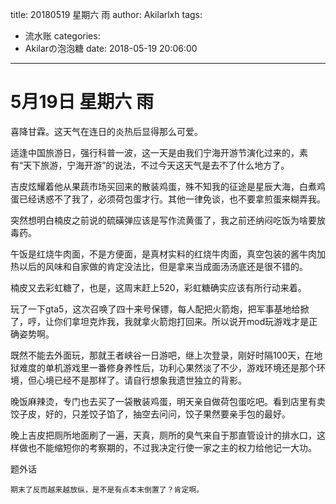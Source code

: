 title: 20180519 星期六 雨
author: Akilarlxh
tags:
  - 流水账
categories:
  - Akilarの泡泡糖
date: 2018-05-19 20:06:00
---
# 5月19日 星期六 雨

喜降甘霖。这天气在连日的炎热后显得那么可爱。

适逢中国旅游日，强行科普一波，这一天是由我们宁海开游节演化过来的，素有“天下旅游，宁海开游”的说法，不过今天这天气是去不了什么地方了。

吉皮炫耀着他从果蔬市场买回来的散装鸡蛋，殊不知我的征途是星辰大海，白煮鸡蛋已经诱惑不了我了，必须荷包蛋才行。其他一律免谈，也不要拿煎蛋来糊弄我。

突然想明白楠皮之前说的硫磺弹应该是写作流黄蛋了，我之前还纳闷吃饭为啥要放毒药。

午饭是红烧牛肉面，不是方便面，是真材实料的红烧牛肉面，真空包装的酱牛肉加热以后的风味和自家做的肯定没法比，但是拿来当成面汤汤底还是很不错的。

楠皮又去彩虹糖了，也是，这周末赶上520，彩虹糖确实应该有所行动来着。

玩了一下gta5，这次召唤了四十来号保镖，每人配把火箭炮，把军事基地给掀了，哼，让你们拿坦克炸我，我就拿火箭炮打回来。所以说开mod玩游戏才是正确姿势啊。

既然不能去外面玩，那就王者峡谷一日游吧，继上次登录，刚好时隔100天，在地狱难度的单机游戏里一番修身养性后，功利心果然淡了不少，游戏环境还是那个环境，但心境已经不是那样了。请自行想象我遗世独立的背影。

晚饭麻辣烫，专门也去买了一袋散装鸡蛋，明天亲自做荷包蛋吃吧。看到店里有卖饺子皮，好的，只差饺子馅了，抽空去问问，饺子果然要亲手包的最好。

晚上吉皮把厕所地面刷了一遍，天真，厕所的臭气来自于那直管设计的排水口，这样做也不能缩短你的考察期的，不过我决定行使一家之主的权力给他记一大功。

题外话
```
期末了反而越来越放纵，是不是有点本末倒置了？肯定啊。
```